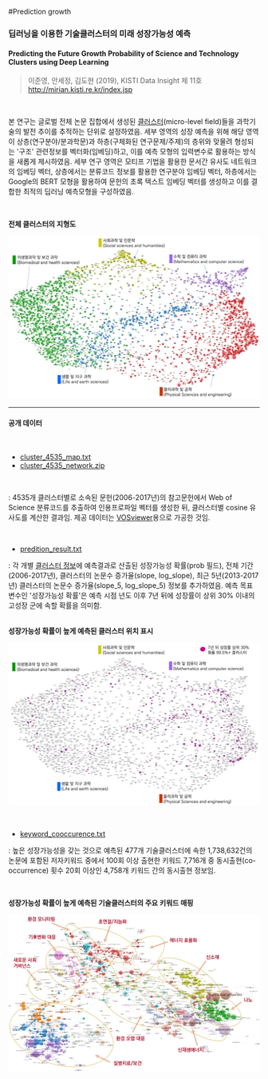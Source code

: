 #Prediction growth

### 딥러닝을 이용한 기술클러스터의 미래 성장가능성 예측

#### Predicting the Future Growth Probability of Science and Technology Clusters using Deep Learning


> 이준영, 안세정, 김도현 (2019), KISTI Data Insight 제 11호 http://mirian.kisti.re.kr/index.jsp

<br>

본 연구는 글로벌 전체 논문 집합에서 생성된 [클러스터](https://www.leidenranking.com/information/fields)(micro-level field)들을 과학기술의 발전 추이를 추적하는 단위로 설정하였음. 세부 영역의 성장 예측을 위해 해당 영역이 상층(연구분야/분과학문)과 하층(구체화된 연구문제/주제)의 층위와 맞물려 형성되는 '구조' 관련정보를 벡터화(임베딩)하고, 이를 예측 모형의 입력변수로 활용하는 방식을 새롭게 제시하였음. 세부 연구 영역은 모티프 기법을 활용한 문서간 유사도 네트워크의 임베딩 벡터, 상층에서는 분류코드 정보를 활용한 연구분야 임베딩 벡터, 하층에서는 Google의 BERT 모형을 활용하여 문헌의 초록 텍스트 임베딩 벡터를 생성하고 이를 결합한 최적의 딥러닝 예측모형을 구성하였음.

<br>

**전체 클러스터의 지형도**

![Mapping of Leiden Clusters](./images/cluster_4535_main_field_update.png)

---
#### 공개 데이터
<br>

* [cluster_4535_map.txt](./data)
* [cluster_4535_network.zip](./data)
<br>

: 4535개 클러스터별로 소속된 문헌(2006-2017년)의 참고문헌에서 Web of Science 분류코드를 추출하여 인용프로파일 벡터를 생성한 뒤, 클러스터별 cosine 유사도를 계산한 결과임. 제공 데이터는 [VOSviewer](https://www.vosviewer.com)용으로 가공한 것임.   

<br>

* [predition_result.txt](./data)

: 각 개별 [클러스터 정보](https://www.leidenranking.com/Content/CWTS%20Leiden%20Ranking%202019%20-%20Micro-level%20fields.xlsx)에 예측결과로 산출된 성장가능성 확률(prob 필드), 전체 기간(2006-2017년), 클러스터의 논문수 증가율(slope, log_slope), 최근 5년(2013-2017년) 클러스터의 논문수 증가율(slope_5, log_slope_5) 정보를 추가하였음. 예측 목표 변수인 '성장가능성 확률'은 예측 시점 년도 이후 7년 뒤에 성장률이 상위 30% 이내의 고성장 군에 속할 확률을 의미함.   
<br>


**성장가능성 확률이 높게 예측된 클러스터 위치 표시**

![Clusters with High Growth Probability Marked in Violet Color](./images/cluster_4535_prob995_update.png)


<br>

* [keyword_cooccurence.txt](./data)

: 높은 성장가능성을 갖는 것으로 예측된 477개 기술클러스터에 속한 1,738,632건의 논문에 포함된 저자키워드 중에서 100회 이상 출현한 키워드 7,716개 중 동시출현(co-occurrence) 횟수 20회 이상인 4,758개 키워드 간의 동시출현 정보임.


<br>

**성장가능성 확률이 높게 예측된 기술클러스터의 주요 키워드 매핑**

![Keyword Mapping for High Growth Clusters](./images/coword_map_label.png)
